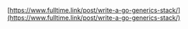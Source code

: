 [https://www.fulltime.link/post/write-a-go-generics-stack/](https://www.fulltime.link/post/write-a-go-generics-stack/)